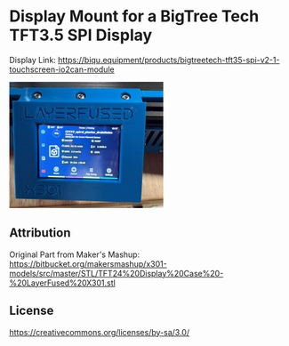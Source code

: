 # Display Mount for a BigTree Tech TFT3.5 SPI Display

Display Link: https://biqu.equipment/products/bigtreetech-tft35-spi-v2-1-touchscreen-io2can-module

![BigTree-Tech TFT35 SPI Display Mount](./btt-tft35-spi-display.jpg)

## Attribution

Original Part from Maker's Mashup: https://bitbucket.org/makersmashup/x301-models/src/master/STL/TFT24%20Display%20Case%20-%20LayerFused%20X301.stl

## License

https://creativecommons.org/licenses/by-sa/3.0/